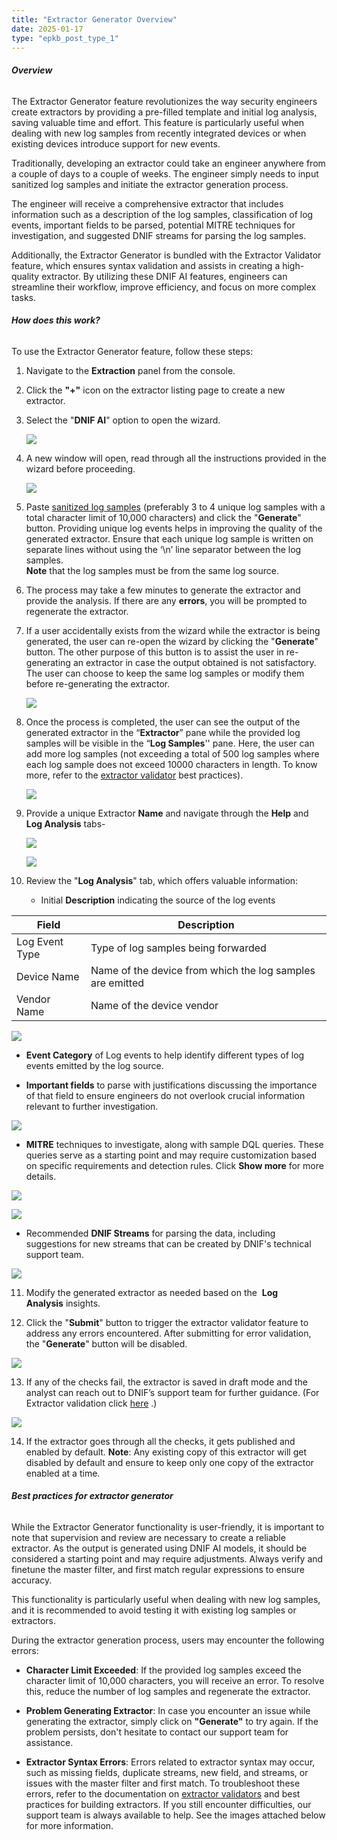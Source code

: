 ```yaml
---
title: "Extractor Generator Overview"
date: 2025-01-17
type: "epkb_post_type_1"
---
```


###### **Overview**

  
The Extractor Generator feature revolutionizes the way security engineers create extractors by providing a pre-filled template and initial log analysis, saving valuable time and effort. This feature is particularly useful when dealing with new log samples from recently integrated devices or when existing devices introduce support for new events.

Traditionally, developing an extractor could take an engineer anywhere from a couple of days to a couple of weeks. The engineer simply needs to input sanitized log samples and initiate the extractor generation process.

The engineer will receive a comprehensive extractor that includes information such as a description of the log samples, classification of log events, important fields to be parsed, potential MITRE techniques for investigation, and suggested DNIF streams for parsing the log samples.

Additionally, the Extractor Generator is bundled with the Extractor Validator feature, which ensures syntax validation and assists in creating a high-quality extractor. By utilizing these DNIF AI features, engineers can streamline their workflow, improve efficiency, and focus on more complex tasks.  

###### **How does this work?**

To use the Extractor Generator feature, follow these steps:

1. Navigate to the **Extraction** panel from the console.

3. Click the **"+"** icon on the extractor listing page to create a new extractor.

5. Select the "**DNIF AI**" option to open the wizard.  
      
    ![](./Images/Extractor-generator-overview-1.jpg)  
      
    

7. A new window will open, read through all the instructions provided in the wizard before proceeding.  
      
    ![](./Images/Extractor-generator-overview-2.jpg)  
      
    

9. Paste [sanitized log samples](https://dnif.it/kb/data-ingestion/extractors/guidelines-for-sanitizing-log-samples/) (preferably 3 to 4 unique log samples with a total character limit of 10,000 characters) and click the "**Generate**" button. Providing unique log events helps in improving the quality of the generated extractor. Ensure that each unique log sample is written on separate lines without using the ‘\\n’ line separator between the log samples.  
    **Note** that the log samples must be from the same log source.

11. The process may take a few minutes to generate the extractor and provide the analysis. If there are any **errors**, you will be prompted to regenerate the extractor.

13. If a user accidentally exists from the wizard while the extractor is being generated, the user can re-open the wizard by clicking the "**Generate**" button. The other purpose of this button is to assist the user in re-generating an extractor in case the output obtained is not satisfactory. The user can choose to keep the same log samples or modify them before re-generating the extractor.  
      
    ![](./Images/Extractor-generator-overview-3.jpg)  
      
    

15. Once the process is completed, the user can see the output of the generated extractor in the “**Extractor**” pane while the provided log samples will be visible in the “**Log Samples**'' pane. Here, the user can add more log samples (not exceeding a total of 500 log samples where each log sample does not exceed 10000 characters in length. To know more, refer to the [extractor validator](https://dnif.it/kb/data-ingestion/extractors/extractor-validator/#DDM) best practices).  
      
    ![](./Images/Extractor-generator-overview-4.jpg)  
      
    

17. Provide a unique Extractor **Name** and navigate through the **Help** and **Log Analysis** tabs- 
      
    ![](./Images/Extractor-generator-overview-5.jpg)  
      
    ![](./Images/Extractor-generator-overview-6.jpg)  
      
    

19. Review the "**Log Analysis**" tab, which offers valuable information:
    - Initial **Description** indicating the source of the log events  
        

| **Field** | **Description** |
| --- | --- |
| Log Event Type | Type of log samples being forwarded |
| Device Name | Name of the device from which the log samples are emitted |
| Vendor Name | Name of the device vendor |

![](./Images/Extractor-generator-overview-7.jpg)

- **Event Category** of Log events to help identify different types of log events emitted by the log source.

- **Important fields** to parse with justifications discussing the importance of that field to ensure engineers do not overlook crucial information relevant to further investigation.

![](./Images/Extractor-generator-overview-8.jpg)

- **MITRE** techniques to investigate, along with sample DQL queries. These queries serve as a starting point and may require customization based on specific requirements and detection rules. Click **Show more** for more details.

![](./Images/Extractor-generator-overview-9.jpg)

  

![](./Images/Extractor-generator-overview-10.jpg)

  

- Recommended **DNIF Streams** for parsing the data, including suggestions for new streams that can be created by DNIF's technical support team.

![](./Images/Extractor-generator-overview-11.jpg)

  

11. Modify the generated extractor as needed based on the  **Log Analysis** insights.

13. Click the "**Submit**" button to trigger the extractor validator feature to address any errors encountered. After submitting for error validation, the "**Generate**" button will be disabled.

![](./Images/Extractor-generator-overview-12.jpg)

  

13. If any of the checks fail, the extractor is saved in draft mode and the analyst can reach out to DNIF’s support team for further guidance. (For Extractor validation click [here](https://dnif.it/kb/data-ingestion/extractors/extractor-validator/) .)  
      
    

![](./Images/Extractor-generator-overview-13.jpg)

14. If the extractor goes through all the checks, it gets published and enabled by default. **Note**: Any existing copy of this extractor will get disabled by default and ensure to keep only one copy of the extractor enabled at a time.

###### **Best practices for extractor generator**

While the Extractor Generator functionality is user-friendly, it is important to note that supervision and review are necessary to create a reliable extractor. As the output is generated using DNIF AI models, it should be considered a starting point and may require adjustments. Always verify and finetune the master filter, and first match regular expressions to ensure accuracy.

This functionality is particularly useful when dealing with new log samples, and it is recommended to avoid testing it with existing log samples or extractors.

During the extractor generation process, users may encounter the following errors:

- **Character Limit Exceeded**: If the provided log samples exceed the character limit of 10,000 characters, you will receive an error. To resolve this, reduce the number of log samples and regenerate the extractor.

- **Problem Generating Extractor**: In case you encounter an issue while generating the extractor, simply click on **"Generate"** to try again. If the problem persists, don't hesitate to contact our support team for assistance.

- **Extractor Syntax Errors**: Errors related to extractor syntax may occur, such as missing fields, duplicate streams, new field, and streams, or issues with the master filter and first match. To troubleshoot these errors, refer to the documentation on [extractor validators](https://dnif.it/kb/data-ingestion/extractors/extractor-validator/) and best practices for building extractors. If you still encounter difficulties, our support team is always available to help. See the images attached below for more information.
